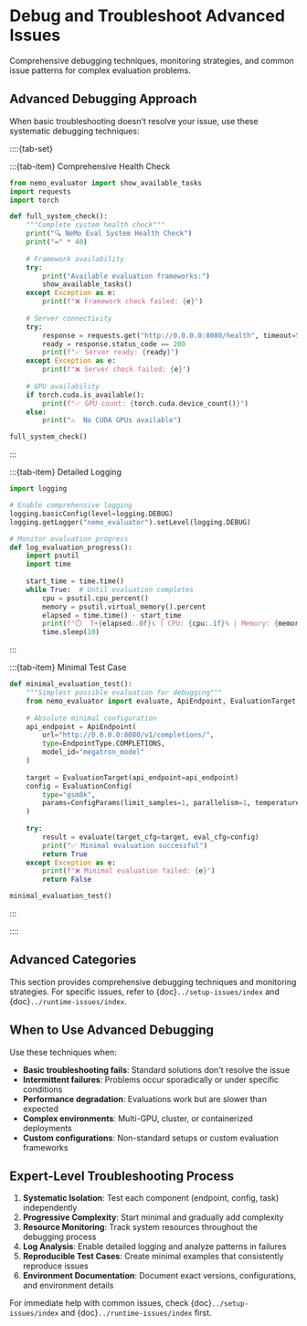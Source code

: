 # Debug and Troubleshoot Advanced Issues

Comprehensive debugging techniques, monitoring strategies, and common issue patterns for complex evaluation problems.

## Advanced Debugging Approach

When basic troubleshooting doesn't resolve your issue, use these systematic debugging techniques:

::::{tab-set}

:::{tab-item} Comprehensive Health Check

```python
from nemo_evaluator import show_available_tasks
import requests
import torch

def full_system_check():
    """Complete system health check"""
    print("🔍 NeMo Eval System Health Check")
    print("=" * 40)
    
    # Framework availability
    try:
        print("Available evaluation frameworks:")
        show_available_tasks()
    except Exception as e:
        print(f"❌ Framework check failed: {e}")
    
    # Server connectivity
    try:
        response = requests.get("http://0.0.0.0:8080/health", timeout=5)
        ready = response.status_code == 200
        print(f"✅ Server ready: {ready}")
    except Exception as e:
        print(f"❌ Server check failed: {e}")
    
    # GPU availability
    if torch.cuda.is_available():
        print(f"✅ GPU count: {torch.cuda.device_count()}")
    else:
        print("⚠️  No CUDA GPUs available")

full_system_check()
```

:::

:::{tab-item} Detailed Logging

```python
import logging

# Enable comprehensive logging
logging.basicConfig(level=logging.DEBUG)
logging.getLogger("nemo_evaluator").setLevel(logging.DEBUG)

# Monitor evaluation progress
def log_evaluation_progress():
    import psutil
    import time
    
    start_time = time.time()
    while True:  # Until evaluation completes
        cpu = psutil.cpu_percent()
        memory = psutil.virtual_memory().percent
        elapsed = time.time() - start_time
        print(f"⏱️  T+{elapsed:.0f}s | CPU: {cpu:.1f}% | Memory: {memory:.1f}%")
        time.sleep(10)
```

:::

:::{tab-item} Minimal Test Case

```python
def minimal_evaluation_test():
    """Simplest possible evaluation for debugging"""
    from nemo_evaluator import evaluate, ApiEndpoint, EvaluationTarget, EvaluationConfig, ConfigParams, EndpointType
    
    # Absolute minimal configuration
    api_endpoint = ApiEndpoint(
        url="http://0.0.0.0:8080/v1/completions/",
        type=EndpointType.COMPLETIONS,
        model_id="megatron_model"
    )
    
    target = EvaluationTarget(api_endpoint=api_endpoint)
    config = EvaluationConfig(
        type="gsm8k",
        params=ConfigParams(limit_samples=1, parallelism=1, temperature=0)
    )
    
    try:
        result = evaluate(target_cfg=target, eval_cfg=config)
        print("✅ Minimal evaluation successful")
        return True
    except Exception as e:
        print(f"❌ Minimal evaluation failed: {e}")
        return False

minimal_evaluation_test()
```

:::

::::

## Advanced Categories

This section provides comprehensive debugging techniques and monitoring strategies. For specific issues, refer to {doc}`../setup-issues/index` and {doc}`../runtime-issues/index`.

## When to Use Advanced Debugging

Use these techniques when:

- **Basic troubleshooting fails**: Standard solutions don't resolve the issue
- **Intermittent failures**: Problems occur sporadically or under specific conditions
- **Performance degradation**: Evaluations work but are slower than expected
- **Complex environments**: Multi-GPU, cluster, or containerized deployments
- **Custom configurations**: Non-standard setups or custom evaluation frameworks

## Expert-Level Troubleshooting Process

1. **Systematic Isolation**: Test each component (endpoint, config, task) independently
2. **Progressive Complexity**: Start minimal and gradually add complexity
3. **Resource Monitoring**: Track system resources throughout the debugging process
4. **Log Analysis**: Enable detailed logging and analyze patterns in failures
5. **Reproducible Test Cases**: Create minimal examples that consistently reproduce issues
6. **Environment Documentation**: Document exact versions, configurations, and environment details

For immediate help with common issues, check {doc}`../setup-issues/index` and {doc}`../runtime-issues/index` first.
